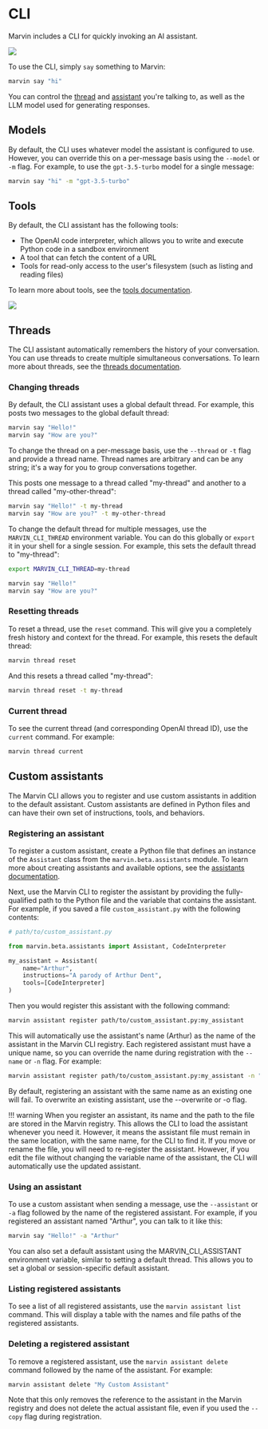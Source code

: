 # CLI

Marvin includes a CLI for quickly invoking an AI assistant.

![](/assets/images/docs/cli/hero.png)

To use the CLI, simply `say` something to Marvin:

```bash
marvin say "hi"
```

You can control the [thread](#threads) and [assistant](#custom-assistants) you're talking to, as well as the LLM model used for generating responses.

## Models

By default, the CLI uses whatever model the assistant is configured to use. However, you can override this on a per-message basis using the `--model` or `-m` flag. For example, to use the `gpt-3.5-turbo` model for a single message:

```bash
marvin say "hi" -m "gpt-3.5-turbo"
```

## Tools

By default, the CLI assistant has the following tools:

- The OpenAI code interpreter, which allows you to write and execute Python code in a sandbox environment
- A tool that can fetch the content of a URL
- Tools for read-only access to the user's filesystem (such as listing and reading files)

To learn more about tools, see the [tools documentation](/docs/interactive/assistants/#tools).

![](/assets/images/docs/cli/tools.png)

## Threads

The CLI assistant automatically remembers the history of your conversation. You can use threads to create multiple simultaneous conversations. To learn more about threads, see the [threads documentation](/docs/interactive/assistants/#threads).

### Changing threads

By default, the CLI assistant uses a global default thread. For example, this posts two messages to the global default thread:

```bash
marvin say "Hello!"
marvin say "How are you?"
```

To change the thread on a per-message basis, use the `--thread` or `-t` flag and provide a thread name. Thread names are arbitrary and can be any string; it's a way for you to group conversations together.

This posts one message to a thread called "my-thread" and another to a thread called "my-other-thread":

```bash
marvin say "Hello!" -t my-thread
marvin say "How are you?" -t my-other-thread
```

To change the default thread for multiple messages, use the `MARVIN_CLI_THREAD` environment variable. You can do this globally or `export` it in your shell for a single session. For example, this sets the default thread to "my-thread":

```bash
export MARVIN_CLI_THREAD=my-thread

marvin say "Hello!"
marvin say "How are you?"
```

### Resetting threads

To reset a thread, use the `reset` command. This will give you a completely fresh history and context for the thread. For example, this resets the default thread:

```bash
marvin thread reset
```

And this resets a thread called "my-thread":

```bash
marvin thread reset -t my-thread
```

### Current thread

To see the current thread (and corresponding OpenAI thread ID), use the `current` command. For example:

```bash
marvin thread current
```

## Custom assistants

The Marvin CLI allows you to register and use custom assistants in addition to the default assistant. Custom assistants are defined in Python files and can have their own set of instructions, tools, and behaviors.

### Registering an assistant

To register a custom assistant, create a Python file that defines an instance of the `Assistant` class from the `marvin.beta.assistants` module. To learn more about creating assistants and available options, see the [assistants documentation](/docs/interactive/assistants/).

Next, use the Marvin CLI to register the assistant by providing the fully-qualified path to the Python file and the variable that contains the assistant. For example, if you saved a file `custom_assistant.py` with the following contents:

```python
# path/to/custom_assistant.py

from marvin.beta.assistants import Assistant, CodeInterpreter

my_assistant = Assistant(
    name="Arthur",
    instructions="A parody of Arthur Dent",
    tools=[CodeInterpreter]
)
```

Then you would register this assistant with the following command:

```bash
marvin assistant register path/to/custom_assistant.py:my_assistant
```

This will automatically use the assistant's name (Arthur) as the name of the assistant in the Marvin CLI registry. Each registered assistant must have a unique name, so you can override the name during registration with the `--name` or `-n` flag. For example:

```bash
marvin assistant register path/to/custom_assistant.py:my_assistant -n "My Custom Assistant"
```

By default, registering an assistant with the same name as an existing one will fail. To overwrite an existing assistant, use the --overwrite or -o flag.

!!! warning 
    When you register an assistant, its name and the path to the file are stored in the Marvin registry. This allows the CLI to load the assistant whenever you need it. However, it means the assistant file must remain in the same location, with the same name, for the CLI to find it. If you move or rename the file, you will need to re-register the assistant. However, if you edit the file without changing the variable name of the assistant, the CLI will automatically use the updated assistant.



### Using an assistant

To use a custom assistant when sending a message, use the `--assistant` or `-a` flag followed by the name of the registered assistant. For example, if you registered an assistant named "Arthur", you can talk to it like this:

```bash
marvin say "Hello!" -a "Arthur"
```

You can also set a default assistant using the MARVIN_CLI_ASSISTANT environment variable, similar to setting a default thread. This allows you to set a global or session-specific default assistant.

### Listing registered assistants

To see a list of all registered assistants, use the `marvin assistant list` command. This will display a table with the names and file paths of the registered assistants.

### Deleting a registered assistant

To remove a registered assistant, use the `marvin assistant delete` command followed by the name of the assistant. For example:

```bash
marvin assistant delete "My Custom Assistant"
```

Note that this only removes the reference to the assistant in the Marvin registry and does not delete the actual assistant file, even if you used the `--copy` flag during registration.
